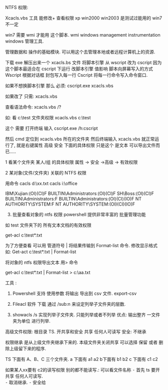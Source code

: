 NTFS 权限:


Xcacls.vbs 工具 能修改+ 查看权限
xp win2000 win2003 是测试过能用的 win7 不一定

win7 需要 wmi  才能用 这个脚本.
wmi windows management instrumentation   windows 管理工具.

 管理数据和 操作的基础模块. 可以用这个去管理本地或者远程计算机上的资源.



下载 exe 解压出来一个 xcacls.bs 文件
将脚本引擎 从 wscript 改为 cscript   因为这个脚本最适合在 cscript 下运行
改脚本引擎 值影响 脚本向屏幕写入的方式
Wscript 根据对话框 封包写入每一行
Cscript 将每一行命令写入命令窗口.

如果不想换脚本引擎 那么 必须:
cscript.exe xcacls.vbs

如果改了 只需: 
xcacls.vbs

查看语法命令:
xcacls.vbs /?


如: 看 c:\test 文件夹权限
xcacls.vbs c:\test




这个 需要 打开终端 输入 cscript.exe /h:cscript

然后 cmd 定位到 xcacls.vbs 所在的文件夹  然后终端输入 xcacls.vbs 就正常运行了,   就是右键属性 高级 安全 下面的具体权限 只是这个 是文本 可以导出文件而已.....

























1 看某个文件夹  某人/组 的具体权限
属性 → 安全 →高级 →  有效权限


2
某对象(文件/文件夹) 关联的 NTFS 权限

用命令 
cacls d:\xx.txt
cacls i:\office 

IBM\Xujian:(OI)(CI)F
BUILTIN\Administrators:(OI)(CI)F
SH\Boss:(OI)(CI)F
BUILTIN\Administrators:F
BUILTIN\Administrators:(OI)(CI)(IO)F
NT AUTHORITY\SYSTEM:F
NT AUTHORITY\SYSTEM:(OI)(CI)(IO)F



3.	 批量查看对象的 ntfs 权限
powershell 提供非常丰富的 批量管理功能

如 test 文件夹下的  所有文本文档的有效权限

get-acl c:\test\*.txt


为了方便查看 可以用 管道符号 | 将结果传输到 Format-list  命令.  修改显示格式 如: 
Get-act c:\test\*.txt | Format-list

 将对象的 ntfs 权限导出文本 用\> 命令

get-acl c:\test\*.txt | Format-list \> c:\aa.txt





工具 :
1.	  Powershell     支持 使用参数  将输出 导出到 csv 文件.     export-csv

2.	Fileacl   软件 下载 通过 /sub:n 来设定列举子文件夹的层数.  
3.	showacls  /s 实现列举子文件夹.   只能列举或者不列举   优点: 输出整齐 一文件夹为单位 进行列举.







高级文件权限:
根目录 TS.  开共享和安全 
共享 任何人可读写
安全: 不继承 


权限继承 是从上级文件夹继承下来的.   本级文件夹关闭共享 可以选择 保留 或者 删除上级留下来的程序.

TS 下面有 A、B、C 三个文件夹.  a 下面有 a1 a2   b下面有 b1 b2   c 下面有 c1 c2

如果某人xx要有 c2的读写权限    别的都不能读写.: 可以看文件名称
⁃	首先 ts 要开共享  任何人可读写.  
⁃	取消继承. 
⁃	安全给









